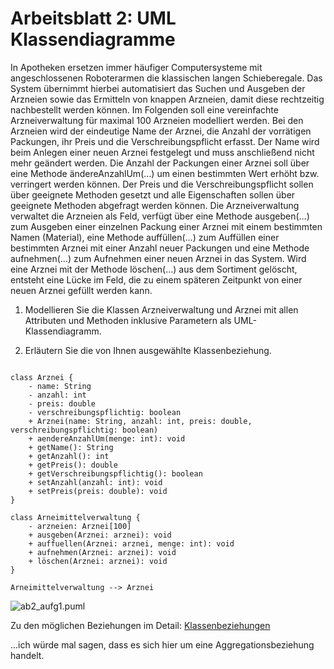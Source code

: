 # Arbeitsblatt 2: UML Klassendiagramme

In Apotheken ersetzen immer häufiger Computersysteme mit angeschlossenen Roboterarmen die klassischen langen
Schieberegale. Das System übernimmt hierbei automatisiert das Suchen und Ausgeben der Arzneien sowie das Ermitteln
von knappen Arzneien, damit diese rechtzeitig nachbestellt werden können. Im Folgenden soll eine vereinfachte
Arzneiverwaltung für maximal 100 Arzneien modelliert werden. Bei den Arzneien wird der eindeutige Name der Arznei,
die Anzahl der vorrätigen Packungen, ihr Preis und die Verschreibungspflicht erfasst. Der Name wird beim Anlegen 
einer neuen Arznei festgelegt und muss anschließend nicht mehr geändert werden. Die Anzahl der Packungen einer
Arznei soll über eine Methode ändereAnzahlUm(…) um einen bestimmten Wert erhöht bzw. verringert werden können.
Der Preis und die Verschreibungspflicht sollen über geeignete Methoden gesetzt und alle Eigenschaften sollen über
geeignete Methoden abgefragt werden können. Die Arzneiverwaltung verwaltet die Arzneien als Feld, verfügt über
eine Methode ausgeben(…) zum Ausgeben einer einzelnen Packung einer Arznei mit einem bestimmten Namen (Material),
eine Methode auffüllen(…) zum Auffüllen einer bestimmten Arznei mit einer Anzahl neuer Packungen und eine Methode
aufnehmen(…) zum Aufnehmen einer neuen Arznei in das System. Wird eine Arznei mit der Methode löschen(…) aus dem
Sortiment gelöscht, entsteht eine Lücke im Feld, die zu einem späteren Zeitpunkt von einer neuen Arznei gefüllt
werden kann.

1) Modellieren Sie die Klassen Arzneiverwaltung und Arznei mit allen Attributen und Methoden inklusive Parametern als UML-Klassendiagramm.

2) Erläutern Sie die von Ihnen ausgewählte Klassenbeziehung.

```puml

class Arznei {
    - name: String
    - anzahl: int
    - preis: double
    - verschreibungspflichtig: boolean
    + Arznei(name: String, anzahl: int, preis: double, verschreibungspflichtig: boolean)
    + aendereAnzahlUm(menge: int): void
    + getName(): String
    + getAnzahl(): int
    + getPreis(): double
    + getVerschreibungspflichtig(): boolean
    + setAnzahl(anzahl: int): void
    + setPreis(preis: double): void
}

class Arneimittelverwaltung {
    - arzneien: Arznei[100]
    + ausgeben(Arznei: arznei): void
    + auffuellen(Arznei: arznei, menge: int): void
    + aufnehmen(Arznei: arznei): void
    + löschen(Arznei: arznei): void
}

Arneimittelverwaltung --> Arznei

```
![ab2_aufg1.puml](ab2_aufg1.puml)

Zu den möglichen Beziehungen im Detail:
[Klassenbeziehungen](https://blog.visual-paradigm.com/de/what-are-the-six-types-of-relationships-in-uml-class-diagrams/)

...ich würde mal sagen, dass es sich hier um eine Aggregationsbeziehung handelt.